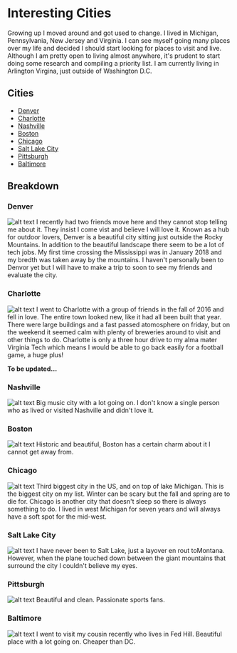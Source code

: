 # Interesting Cities
Growing up I moved around and got used to change. I lived in Michigan, Pennsylvania, New Jersey and Virginia.
I can see myself going many places over my life and decided I should start looking for places to visit and live.  
Although I am pretty open to living almost anywhere, it's prudent to start doing some research and compiling a priority list.
I am currently living in Arlington Virgina, just outside of Washington D.C.

## Cities
  * [Denver](https://en.wikipedia.org/wiki/Denver)
  * [Charlotte](https://en.wikipedia.org/wiki/Charlotte,_North_Carolina)
  * [Nashville](https://en.wikipedia.org/wiki/Nashville,_Tennessee)
  * [Boston](https://en.wikipedia.org/wiki/Boston) 
  * [Chicago](https://en.wikipedia.org/wiki/Chicago)
  * [Salt Lake City](https://en.wikipedia.org/wiki/Salt_Lake_City)
  * [Pittsburgh](https://en.wikipedia.org/wiki/Pittsburgh)
  * [Baltimore](https://en.wikipedia.org/wiki/Baltimore)
  
## Breakdown

### Denver
![alt text](https://upload.wikimedia.org/wikipedia/commons/7/7b/Denver_Montage.jpg)
I recently had two friends move here and they cannot stop telling me about it.  They insist I come vist and believe I will love it. 
Known as a hub for outdoor lovers, Denver is a beautiful city sitting just outside the Rocky Mountains. 
In addition to the beautiful landscape there seem to be a lot of tech jobs. My first time crossing the Mississippi was in January 2018
and my bredth was taken away by the mountains. I haven't personally been to Denvor yet but I will have to make a trip to soon to see
my friends and evaluate the city. 

### Charlotte
![alt text](https://upload.wikimedia.org/wikipedia/commons/0/09/Charlotte_-_panoramio_%282%29.jpg)
I went to Charlotte with a group of friends in the fall of 2016 and fell in love. The entire town looked new, like it had all been
built that year. There were large buildings and a fast passed atomosphere on friday, but on the weekend it seemed calm with plenty of
breweries around to visit and other things to do.  Charlotte is only a three hour drive to my alma mater Virginia Tech which means
I would be able to go back easily for a football game, a huge plus! 


**To be updated...**
### Nashville
![alt text](https://upload.wikimedia.org/wikipedia/commons/d/db/Nashville_panorama_Kaldari_01.jpg)
Big music city with a lot going on. I don't know a single person who as lived or visited Nashville and didn't love it.
### Boston
![alt text](https://upload.wikimedia.org/wikipedia/commons/e/ea/Boston_Financial_District_skyline.jpg)
Historic and beautiful, Boston has a certain charm about it I cannot get away from. 
### Chicago
![alt text](https://upload.wikimedia.org/wikipedia/commons/8/82/Chicago_sunrise_1.jpg)
Third biggest city in the US, and on top of lake Michigan. This is the biggest city on my list. Winter can be scary but the fall
and spring are to die for. Chicago is another city that doesn't sleep so there is always something to do. I lived in west Michigan for seven years and will always have a soft spot for the mid-west. 
### Salt Lake City
![alt text](https://upload.wikimedia.org/wikipedia/commons/2/27/Saltlakecity_winter2009.jpg)
I have never been to Salt Lake, just a layover en rout  toMontana. However, when the plane touched down between the giant mountains that 
surround the city I couldn't believe my eyes. 
### Pittsburgh
![alt text](https://upload.wikimedia.org/wikipedia/commons/4/49/Pittsburgh_Skyline.JPG)
Beautiful and clean. Passionate sports fans. 
### Baltimore
![alt text](https://upload.wikimedia.org/wikipedia/commons/0/04/BaltimorePano.jpg)
I went to visit my cousin recently who lives in Fed Hill. Beautiful place with a lot going on. Cheaper than DC.
